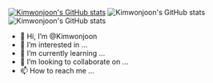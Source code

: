 [![Kimwonjoon's GitHub stats](https://github-readme-stats.vercel.app/api?username=Kimwonjoon)](https://github.com/Kimwonjoon/github-readme-stats)
![Kimwonjoon's GitHub stats](https://github-readme-stats.vercel.app/api?username=Kimwonjoon&show_icons=true)
![Kimwonjoon's GitHub stats](https://github-readme-stats.vercel.app/api?username=Kimwonjoon&show_icons=true&theme=cobalt)

- 👋 Hi, I’m @Kimwonjoon
- 👀 I’m interested in ...
- 🌱 I’m currently learning ...
- 💞️ I’m looking to collaborate on ...
- 📫 How to reach me ...

<!---
Kimwonjoon/Kimwonjoon is a ✨ special ✨ repository because its `README.md` (this file) appears on your GitHub profile.
You can click the Preview link to take a look at your changes.
--->
